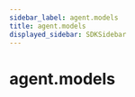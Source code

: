 ```yaml
---
sidebar_label: agent.models
title: agent.models
displayed_sidebar: SDKSidebar
--- 
```



# agent.models
